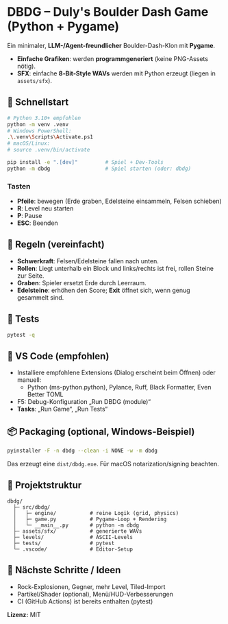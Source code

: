 # DBDG – Duly's Boulder Dash Game (Python + Pygame)

Ein minimaler, **LLM-/Agent-freundlicher** Boulder-Dash-Klon mit **Pygame**.
- **Einfache Grafiken**: werden **programmgeneriert** (keine PNG-Assets nötig).
- **SFX**: einfache **8‑Bit‑Style WAVs** werden mit Python erzeugt (liegen in `assets/sfx`).

## 🚀 Schnellstart

```bash
# Python 3.10+ empfohlen
python -m venv .venv
# Windows PowerShell:
.\.venv\Scripts\Activate.ps1
# macOS/Linux:
# source .venv/bin/activate

pip install -e ".[dev]"         # Spiel + Dev-Tools
python -m dbdg                  # Spiel starten (oder: dbdg)
```

### Tasten
- **Pfeile**: bewegen (Erde graben, Edelsteine einsammeln, Felsen schieben)
- **R**: Level neu starten
- **P**: Pause
- **ESC**: Beenden

## 🧱 Regeln (vereinfacht)
- **Schwerkraft**: Felsen/Edelsteine fallen nach unten.
- **Rollen**: Liegt unterhalb ein Block und links/rechts ist frei, rollen Steine zur Seite.
- **Graben**: Spieler ersetzt Erde durch Leerraum.
- **Edelsteine**: erhöhen den Score; **Exit** öffnet sich, wenn genug gesammelt sind.

## 🧪 Tests
```bash
pytest -q
```

## 🧰 VS Code (empfohlen)
- Installiere empfohlene Extensions (Dialog erscheint beim Öffnen) oder manuell:
  - Python (ms-python.python), Pylance, Ruff, Black Formatter, Even Better TOML
- F5: Debug-Konfiguration „Run DBDG (module)“
- **Tasks**: „Run Game“, „Run Tests“

## 📦 Packaging (optional, Windows-Beispiel)
```bash
pyinstaller -F -n dbdg --clean -i NONE -w -m dbdg
```
Das erzeugt eine `dist/dbdg.exe`. Für macOS notarization/signing beachten.

## 📁 Projektstruktur
```
dbdg/
  ├─ src/dbdg/
  │   ├─ engine/           # reine Logik (grid, physics)
  │   ├─ game.py           # Pygame-Loop + Rendering
  │   └─ __main__.py       # python -m dbdg
  ├─ assets/sfx/           # generierte WAVs
  ├─ levels/               # ASCII-Levels
  ├─ tests/                # pytest
  └─ .vscode/              # Editor-Setup
```

## 🔧 Nächste Schritte / Ideen
- Rock-Explosionen, Gegner, mehr Level, Tiled-Import
- Partikel/Shader (optional), Menü/HUD-Verbesserungen
- CI (GitHub Actions) ist bereits enthalten (pytest)

**Lizenz:** MIT
